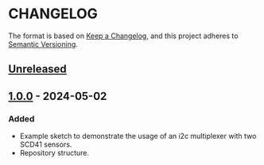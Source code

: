 # CHANGELOG

The format is based on [Keep a Changelog](https://keepachangelog.com/en/1.0.0/),
and this project adheres to [Semantic Versioning](https://semver.org/spec/v2.0.0.html).

## [Unreleased]

## [1.0.0] - 2024-05-02

### Added

- Example sketch to demonstrate the usage of an i2c multiplexer with two SCD41 sensors.
- Repository structure.

[Unreleased]: https://github.com/Sensirion/arduino-i2c-mutliplexer-usage/compare/1.0.0...HEAD
[1.0.0]: https://github.com/Sensirion/arduino-i2c-mutliplexer-usage/releases/tag/1.0.0
